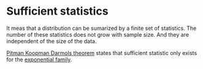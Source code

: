 # Sufficient statistics

It meas that a distribution can be sumarized by a finite set of statistics. The number of these statistics does not grow with sample size. And they are independent of the size of the data.

[Pitman Koopman Darmols theorem](pitman_koopman_darmois_exponential_family_mle.md)  states that sufficient statistic only exists for the [exponential family](exponential_family.md).
